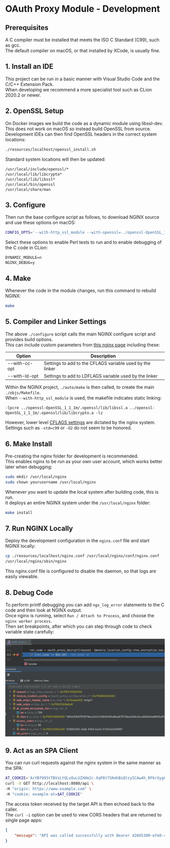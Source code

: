 # OAuth Proxy Module - Development

## Prerequisites

A C compiler must be installed that meets the ISO C Standard (C99), such as gcc.\
The default compiler on macOS, or that installed by XCode, is usually fine.

## 1. Install an IDE

This project can be run in a basic manner with Visual Studio Code and the C/C++ Extension Pack.\
When developing we recommend a more specialist tool such as CLion 2020.2 or newer.

## 2. OpenSSL Setup

On Docker images we build the code as a dynamic module using libssl-dev.\
This does not work on macOS so instead build OpenSSL from source.\
Development IDEs can then find OpenSSL headers in the correct system locations: 

```bash
./resources/localhost/openssl_install.sh
```

Standard system locations will then be updated:

```text
/usr/local/include/openssl/*
/usr/local/lib/libcrypto*
/usr/local/lib/libssl*
/usr/local/bin/openssl
/usr/local/share/man
```

## 3. Configure

Then run the base configure script as follows, to download NGINX source and use these options on macOS:

```bash
CONFIG_OPTS='--with-http_ssl_module --with-openssl=../openssl-OpenSSL_1_1_1m' ./configure
```

Select these options to enable Perl tests to run and to enable debugging of the C code in CLion:

```text
DYNAMIC_MODULE=n
NGINX_DEBUG=y
```

## 4. Make

Whenever the code in the module changes, run this command to rebuild NGINX:

```bash
make
```

## 5. Compiler and Linker Settings

The above  `./configure` script calls the main NGINX configure script and provides build options.\
This can include custom parameters from [this nginx page](http://nginx.org/en/docs/configure.html) including these:

| Option | Description |
| ------ | ----------- |
| --with-cc-opt | Settings to add to the CFLAGS variable used by the linker |
| --with-ld-opt | Settings to add to LDFLAGS variable used by the linker |

Within the NGINX project, `./auto/make` is then called, to create the main `./objs/Makefile`.\
When `--with-http_ssl_module` is used, the makefile indicates static linking:

```text
-lpcre ../openssl-OpenSSL_1_1_1m/.openssl/lib/libssl.a ../openssl-OpenSSL_1_1_1m/.openssl/lib/libcrypto.a -lz
```

However, lower level [CFLAGS settings](https://wiki.gentoo.org/wiki/CFLAGS#-O) are dictated by the nginx system.\
Settings such as `-std=c99` or `-O2` do not seem to be honored.

## 6. Make Install

Pre-creating the nginx folder for development is recommended.\
This enables nginx to be run as your own user account, which works better later when debugging:

```bash
sudo mkdir /usr/local/nginx
sudo chown yourusername /usr/local/nginx
```

Whenever you want to update the local system after building code, this is run.\
It deploys an entire NGINX system under the `/usr/local/nginx` folder:

```bash
make install
```

## 7. Run NGINX Locally

Deploy the development configuration in the `nginx.conf` file and start NGINX locally:

```bash
cp ./resources/localhost/nginx.conf /usr/local/nginx/conf/nginx.conf
/usr/local/nginx/sbin/nginx
```

This nginx.conf file is configured to disable the daemon, so that logs are easily viewable.

## 8. Debug Code

To perform printf debugging you can add `ngx_log_error` statements to the C code and then look at NGINX output.\
Once nginx is running, select  `Run / Attach to Process`, and choose the `nginx worker process`.\
Then set breakpoints, after which you can step through code to check variable state carefully:

![Debugger](debugging.png)

## 9. Act as an SPA Client

You can run curl requests against the nginx system in the same manner as the SPA:

```bash
AT_COOKIE='AcYBf995tTBVsLtQLvOuLUZXHm2c-XqP8t7SKmhBiQtzy5CAw4h_RF6rXyg6kHrvhb8x4WaLQC6h3mw6a3O3Q9A'
curl -X GET http://localhost:8080/api \
-H "origin: https://www.example.com" \
-H "cookie: example-at=$AT_COOKIE"
```

The access token received by the target API is then echoed back to the caller.\
The `curl -i` option can be used to view CORS headers that are returned to single page apps:

```json
{
    "message": "API was called successfully with Bearer 42665300-efe8-419d-be52-07b53e208f46"
}
```
